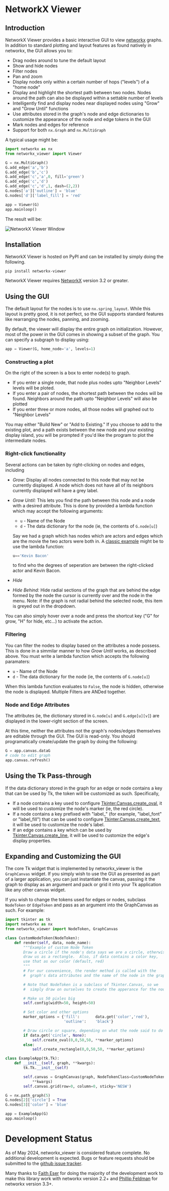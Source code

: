 NetworkX Viewer
================


Introduction
------------

NetworkX Viewer provides a basic interactive GUI to view
[networkx](https://networkx.github.io/) graphs.  In addition to standard
plotting and layout features as found natively in networkx, the GUI allows
you to:

  - Drag nodes around to tune the default layout
  - Show and hide nodes
  - Filter nodes
  - Pan and zoom
  - Display nodes only within a certain number of hops ("levels") of
    a "home node"
  - Display and highlight the shortest path between two nodes.  Nodes
    around the path can also be displayed within a settable number of
    levels
  - Intelligently find and display nodes near displayed nodes using
    "Grow" and "Grow Until" functions
  - Use attributes stored in the graph's node and edge dictionaries to
    customize the appearance of the node and edge tokens in the GUI
  - Mark nodes and edges for reference
  - Support for both `nx.Graph` and `nx.MultiGraph`

A typical usage might be:
```python
import networkx as nx
from networkx_viewer import Viewer

G = nx.MultiGraph()
G.add_edge('a','b')
G.add_edge('b','c')
G.add_edge('c','a',0, fill='green')
G.add_edge('c','d')
G.add_edge('c','d',1, dash=(2,2))
G.nodes['a']['outline'] = 'blue'
G.nodes['d']['label_fill'] = 'red'

app = Viewer(G)
app.mainloop()
```

The result will be:

![NetworkX Viewer Window](screenshot.png)

Installation
------------

NetworkX Viewer is hosted on PyPI and can be installed by simply doing the
following.
```
pip install networkx-viewer
```

NetworkX Viewer requires [NetworkX](https://networkx.github.io/) version 3.2 or greater.


Using the GUI
-------------
The default layout for the nodes is to use `nx.spring_layout`.  While this
layout is pretty good, it is not perfect, so the GUI supports standard features
like rearranging the nodes, panning, and zooming.

By default, the viewer will display the entire graph on initialization.
However, most of the power in the GUI comes in showing a subset of the graph.
You can specify a subgraph to display using:
```python
app = Viewer(G, home_node='a', levels=1)
```

### Constructing a plot

On the right of the screen is a box to enter node(s) to graph.
  - If you enter a single node, that node plus nodes upto "Neighbor Levels"
    levels will be ploted.
  - If you enter a pair of nodes, the shortest path between the nodes will
    be found.  Neighbors around the path upto "Neighbor Levels" will also
    be plotted
  - If you enter three or more nodes, all those nodes will graphed out to
    "Neighbor Levels"

You may either "Build New" or "Add to Existing."  If you choose to add to the
existing plot, and a path exists between the new node and your existing display
island, you will be prompted if you'd like the program to plot the intermediate
nodes.

### Right-click functionality

Several actions can be taken by right-clicking on nodes and edges, including
  - *Grow:* Display all nodes connected to this node that may not be
    currently displayed.  A node which does not have all of its neighbors
    currently displayed will have a grey label.
  - *Grow Until:* This lets you find the path between this node and a node
    with a desired attribute.  This is done by provided a lambda function
    which may accept the following arguments:
    - `u` - Name of the Node
    - `d` - The data dictionary for the node (ie, the contents of `G.node[u]`)

    Say we had a graph which has nodes which are actors and
    edges which are the movie the two actors were both in.  A
    [classic example](http://en.wikipedia.org/wiki/Six_Degrees_of_Kevin_Bacon)
    might be to use the lambda function:
    ```python
    u=='Kevin Bacon'
    ```
    to find who the degrees of seperation are between the right-clicked actor
    and Kevin Bacon.
  - *Hide*
  - *Hide Behind:* Hide radial sections of the graph that are behind the edge
    formed by the node the cursor is currently over and the node in the menu.
    Note: if the graph is not radial behind the selected node, this item is
    greyed out in the dropdown.

You can also simply hover over a node and press the shortcut key ("G" for
grow, "H" for hide, etc...) to activate the action.

### Filtering
You can filter the nodes to display based on the attributes a node possess.
This is done in a simmilar manner to how *Grow Until* works, as described above.
You must write a lambda function which accepts the following paramaters:
 - `u` - Name of the Node
 - `d` - The data dictionary for the node (ie, the contents of `G.node[u]`)

When this lambda function evaluates to `False`, the node is hidden, otherwise
the node is displayed.  Multiple Filters are ANDed together.

### Node and Edge Attributes
The attributes (ie, the dictionary stored in `G.node[u]` and `G.edge[u][v]`)
are displayed in the lower-right section of the screen.

At this time, neither the attributes not the graph's nodes/edges themselves
are editable through the GUI.  The GUI is read-only.  You should programatically
create/update the graph by doing the following:
```python
G = app.canvas.dataG
# code to edit graph
app.canvas.refresh()

```

Using the Tk Pass-through
-------------------------
If the data dictionary stored in the graph for an edge or node contains a key
that can be used by Tk, the token will be customized as such.  Specifically,

  - If a node contains a key used to configure
    [Tkinter.Canvas.create_oval][1], it will be used to customize the node's
    marker (ie, the red circle).
  - If a node contains a key prefixed with "label_" (for example, "label_font"
    or "label_fill") that can be used to configure
    [Tkinter.Canvas.create_text][2], it will be used to customize the node's
    label.
  - If an edge contains a key which can be used by
    [Tkinter.Canvas.create_line][3], it will be used to customize the edge's
    display properties.

[1]: http://effbot.org/tkinterbook/canvas.htm#Tkinter.Canvas.create_oval-method
[2]: http://effbot.org/tkinterbook/canvas.htm#Tkinter.Canvas.create_text-method
[3]: http://effbot.org/tkinterbook/canvas.htm#Tkinter.Canvas.create_line-method

Expanding and Customizing the GUI
---------------------------------
The core Tk widget that is implemented by networkx_viewer is the `GraphCanvas`
widget.  If you simply wish to use the GUI as presented as part of a larger
application, you can just instantiate the canvas, passing it the graph to
display as an argument and pack or grid it into your Tk application like any
other canvas widget.

If you wish to change the tokens used for edges or nodes, subclass `NodeToken`
or `EdgeToken` and pass as an argument into the GraphCanvas as such.  For
example:

```python
import tkinter as tk
import networkx as nx
from networkx_viewer import NodeToken, GraphCanvas

class CustomNodeToken(NodeToken):
    def render(self, data, node_name):
        """Example of custom Node Token
        Draw a circle if the node's data says we are a circle, otherwise
        draw us as a rectangle.  Also, if data contains a color key,
        use that as our color (default, red)
        """
        # For our convenience, the render method is called with the
        #  graph's data attributes and the name of the node in the graph

        # Note that NodeToken is a subclass of Tkinter.Canvas, so we
        #  simply draw on ourselves to create the apperance for the node.

        # Make us 50 pixles big
        self.config(width=50, height=50)

        # Set color and other options
        marker_options = {'fill':       data.get('color','red'),
                          'outline':    'black'}

        # Draw circle or square, depending on what the node said to do
        if data.get('circle', None):
            self.create_oval(0,0,50,50, **marker_options)
        else:
            self.create_rectangle(0,0,50,50, **marker_options)

class ExampleApp(tk.Tk):
    def __init__(self, graph, **kwargs):
        tk.Tk.__init__(self)

        self.canvas = GraphCanvas(graph, NodeTokenClass=CustomNodeToken,
            **kwargs)
        self.canvas.grid(row=0, column=0, sticky='NESW')

G = nx.path_graph(5)
G.nodes[2]['circle'] = True
G.nodes[3]['color'] = 'blue'

app = ExampleApp(G)
app.mainloop()

```

Development Status
==================
As of May 2024, networkx_viewer is considered feature complete.  No
  additional development is expected. Bugs or feature
requests should be submitted to the
[github issue tracker](https://github.com/jsexauer/networkx_viewer/issues).

Many thanks to [Faith Eser](https://github.com/afeser) for doing the majority of the 
development work to make this library work with networkx version 2.2+ and 
[Phillip Feldman](https://github.com/PhillipFeldman) for networkx version 3.3+.


